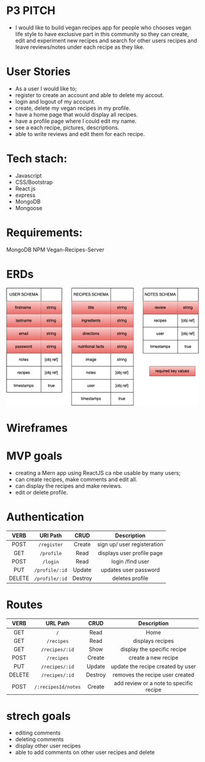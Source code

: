# P3 PITCH
- I would like to build vegan recipes app for people who chooses vegan life style to have exclusive part in this community so they can create, edit and experiment new recipes and search for other users recipes and leave reviews/notes under each recipe as they like.

# User Stories
- As a user I would like to; 
- register to create an account and able to delete my accout.
- login and logout of my account.
- create, delete my vegan recipes in my profile.
- have a home page that would display all recipes.
- have a profile page where I could edit my name.
- see a each recipe, pictures, descriptions.
- able to write reviews and edit them for each recipe.

# Tech stach:
- Javascript
- CSS/Bootstrap
- React.js
- express
- MongoDB
- Mongoose

# Requirements:
MongoDB
NPM
Vegan-Recipes-Server

# ERDs 
![Wireframes](public/wireframes/userschema.png)

# Wireframes


# MVP goals
- creating a Mern app using ReactJS ca nbe usable by many users;
- can create recipes, make comments and edit all.
- can display the recipes and make reviews.
- edit or delete profile.


# Authentication
| VERB   | URI Path                    | CRUD            | Description                             |
| :----: | :-------------------------: | :-------------: | :-------------------------------------: |
| POST   | `/register`                 | Create          | sign up/ user registeration             |
| GET    | `/profile`                  | Read            | displays user profile page              |
| POST   | `/login`                    | Read            | login /find user                        |
| PUT    | `/profile/:id`              | Update          | updates user password                   |
| DELETE | `/profile/:id`              | Destroy         | deletes profile                         |

# Routes
| VERB   | URL Path                    | CRUD           | Description                              |
| :----: | :-------------------------: | :------------: | :--------------------------------------: |
| GET    | `/`                         | Read           | Home | Layout                            |
| GET    | `/recipes`                  | Read           | displays recipes                         |
| GET    | `/recipes/:id`              | Show           | display the specific recipe              |
| POST   | `/recipes`                  | Create         | create a new recipe                      |
| PUT    | `/recipes/:id`              | Update         | update the recipe created by user        |
| DELETE | `/recipes/:id`              | Destroy        | removes the recipe user created          |
| POST   | `/:recipesId/notes`         | Create         | add review or a note to specific recipe  |

# strech goals
- editing comments 
- deleting comments
- display other user recipes
- able to add comments on other user recipes and delete
